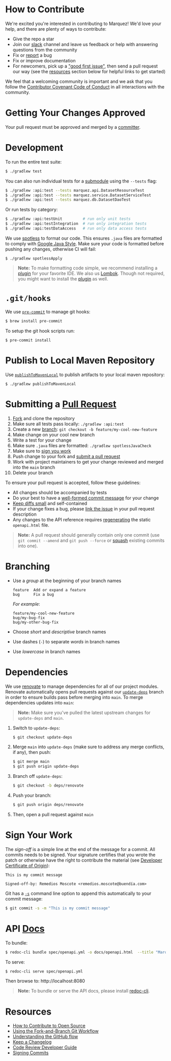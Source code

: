 # How to Contribute

We're excited you're interested in contributing to Marquez! We'd love your help, and there are plenty of ways to contribute:

* Give the repo a star
* Join our [slack](http://bit.ly/MarquezSlack) channel and leave us feedback or help with answering questions from the community
* Fix or [report](https://github.com/MarquezProject/marquez/issues/new) a bug
* Fix or improve documentation
* For newcomers, pick up a ["good first issue"](https://github.com/MarquezProject/marquez/labels/good%20first%20issue), then send a pull request our way (see the [resources](#resources) section below for helpful links to get started)

We feel that a welcoming community is important and we ask that you follow the [Contributor Covenant Code of Conduct](CODE_OF_CONDUCT.md) in all interactions with the community.

# Getting Your Changes Approved

Your pull request must be approved and merged by a [committer](COMMITTERS.md).

# Development

To run the entire test suite:

```bash
$ ./gradlew test
```

You can also run individual tests for a [submodule](https://github.com/MarquezProject/marquez#modules) using the `--tests` flag:

```bash
$ ./gradlew :api:test --tests marquez.api.DatasetResourceTest
$ ./gradlew :api:test --tests marquez.service.DatasetServiceTest
$ ./gradlew :api:test --tests marquez.db.DatasetDaoTest
```

Or run tests by category:

```bash
$ ./gradlew :api:testUnit         # run only unit tests
$ ./gradlew :api:testIntegration  # run only integration tests
$ ./gradlew :api:testDataAccess   # run only data access tests
```

We use [spotless](https://github.com/diffplug/spotless) to format our code. This ensures `.java` files are formatted to comply with [Google Java Style](https://google.github.io/styleguide/javaguide.html). Make sure your code is formatted before pushing any changes, otherwise CI will fail:

```
$ ./gradlew spotlessApply
```

> **Note:** To make formatting code simple, we recommend installing a [plugin](https://github.com/google/google-java-format#intellij-android-studio-and-other-jetbrains-ides) for your favorite IDE. We also us [Lombok](https://projectlombok.org). Though not required, you might want to install the [plugin](https://projectlombok.org/setup/overview) as well.

# `.git/hooks`

We use [`pre-commit`](https://pre-commit.com/index.html) to manage git hooks:

```bash
$ brew install pre-commit
```

To setup the git hook scripts run:

```
$ pre-commit install
```

# Publish to Local Maven Repository

Use [`publishToMavenLocal`](https://docs.gradle.org/current/userguide/publishing_maven.html#publishing_maven:tasks) to publish artifacts to your local maven repository:

```
$ ./gradlew publishToMavenLocal
```

# Submitting a [Pull Request](https://help.github.com/articles/about-pull-requests)

1. [Fork](https://github.com/MarquezProject/marquez/fork) and clone the repository
2. Make sure all tests pass locally: `./gradlew :api:test`
3. Create a new [branch](#branching): `git checkout -b feature/my-cool-new-feature`
4. Make change on your cool new branch
5. Write a test for your change
6. Make sure `.java` files are formatted: `./gradlew spotlessJavaCheck`
7. Make sure to [sign you work](#sign-your-work)
8. Push change to your fork and [submit a pull request](https://github.com/MarquezProject/marquez/compare)
9. Work with project maintainers to get your change reviewed and merged into the `main` branch
10. Delete your branch

To ensure your pull request is accepted, follow these guidelines:

* All changes should be accompanied by tests
* Do your best to have a [well-formed commit message](https://tbaggery.com/2008/04/19/a-note-about-git-commit-messages.html) for your change
* [Keep diffs small](https://kurtisnusbaum.medium.com/stacked-diffs-keeping-phabricator-diffs-small-d9964f4dcfa6) and self-contained
* If your change fixes a bug, please [link the issue](https://help.github.com/articles/closing-issues-using-keywords) in your pull request description
* Any changes to the API reference requires [regenerating](#api-docs) the static `openapi.html` file.

> **Note:** A pull request should generally contain only one commit (use `git commit --amend` and `git push --force` or [squash](http://gitready.com/advanced/2009/02/10/squashing-commits-with-rebase.html) existing commits into one).

# Branching

* Use a _group_ at the beginning of your branch names

  ```
  feature  Add or expand a feature
  bug      Fix a bug
  ```

  _For example_:

  ```
  feature/my-cool-new-feature
  bug/my-bug-fix
  bug/my-other-bug-fix
  ```

* Choose _short_ and _descriptive_ branch names
* Use dashes (`-`) to separate _words_ in branch names
* Use _lowercase_ in branch names

# Dependencies

We use [renovate](https://github.com/renovatebot/renovate) to manage dependencies for all of our project modules. Renovate automatically opens pull requests against our [`update-deps`](https://github.com/MarquezProject/marquez/tree/update-deps) branch in order to ensure builds pass before merging into `main`. To merge dependencies updates into `main`:

> **Note:** Make sure you've pulled the latest upstream changes for `update-deps` and `main`.

1. Switch to `update-deps`:

   ```bash
   $ git checkout update-deps
   ```

2. Merge `main` into `update-deps` (make sure to address any merge conflicts, if any), then push:

   ```bash
   $ git merge main
   $ git push origin update-deps
   ```

3. Branch off `update-deps`:


   ```bash
   $ git checkout -b deps/renovate
   ```

4. Push your branch:


   ```bash
   $ git push origin deps/renovate
   ```

5. Then, open a pull request against `main`

# Sign Your Work

The _sign-off_ is a simple line at the end of the message for a commit. All commits needs to be signed. Your signature certifies that you wrote the patch or otherwise have the right to contribute the material (see [Developer Certificate of Origin](https://developercertificate.org)):

```
This is my commit message

Signed-off-by: Remedios Moscote <remedios.moscote@buendía.com>
```

Git has a [`-s`](https://git-scm.com/docs/git-commit#Documentation/git-commit.txt---signoff) command line option to append this automatically to your commit message:

```bash
$ git commit -s -m "This is my commit message"
```

# API [Docs](https://github.com/MarquezProject/marquez/tree/main/docs)

To bundle:

```bash
$ redoc-cli bundle spec/openapi.yml -o docs/openapi.html  --title "Marquez API Reference"
```

To serve:

```bash
$ redoc-cli serve spec/openapi.yml
```

Then browse to: http://localhost:8080

> **Note:** To bundle or serve the API docs, please install [redoc-cli](https://www.npmjs.com/package/redoc-cli).

# Resources

* [How to Contribute to Open Source](https://opensource.guide/how-to-contribute)
* [Using the Fork-and-Branch Git Workflow](https://blog.scottlowe.org/2015/01/27/using-fork-branch-git-workflow)
* [Understanding the GitHub flow](https://guides.github.com/introduction/flow/)
* [Keep a Changelog](https://keepachangelog.com)
* [Code Review Developer Guide](https://google.github.io/eng-practices/review)
* [Signing Commits](https://docs.github.com/en/github/authenticating-to-github/signing-commits)
